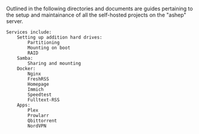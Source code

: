 Outlined in the following directories and documents are guides pertaining to the setup and maintainance of all the self-hosted projects on the "ashep" server.

    Services include:
        Setting up addition hard drives:
            Partitioning
            Mounting on boot
            RAID
        Samba:
            Sharing and mounting
        Docker:
            Nginx
            FreshRSS
            Homepage
            Immich
            Speedtest
            Fulltext-RSS
        Apps:
            Plex
            Prowlarr
            Qbittorrent
            NordVPN
